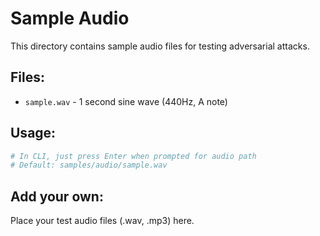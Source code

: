 # Sample Audio

This directory contains sample audio files for testing adversarial attacks.

## Files:
- `sample.wav` - 1 second sine wave (440Hz, A note)

## Usage:
```bash
# In CLI, just press Enter when prompted for audio path
# Default: samples/audio/sample.wav
```

## Add your own:
Place your test audio files (.wav, .mp3) here.
